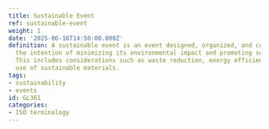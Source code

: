```yaml
---
title: Sustainable Event
ref: sustainable-event
weight: 1
date: '2025-06-16T14:50:00.000Z'
definition: A sustainable event is an event designed, organized, and conducted with
  the intention of minimizing its environmental impact and promoting social responsibility.
  This includes considerations such as waste reduction, energy efficiency, and the
  use of sustainable materials.
tags:
- sustainability
- events
id: GL361
categories:
- ISO terminology
---
```



